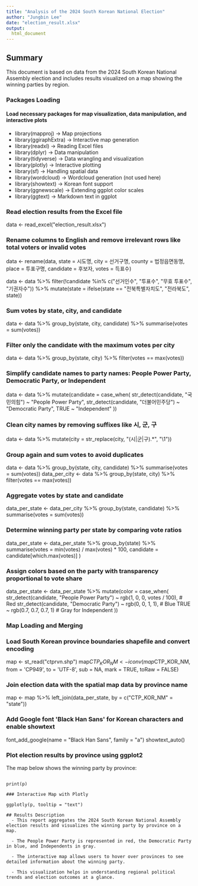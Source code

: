 ```yaml
---
title: "Analysis of the 2024 South Korean National Election"
author: "Jungbin Lee"
date: "election_result.xlsx"
output:
  html_document
---
```


## Summary

This document is based on data from the 2024 South Korean National Assembly election and includes results visualized on a map showing the winning parties by region.

### Packages Loading

#### Load necessary packages for map visualization, data manipulation, and interactive plots
   - library(mapproj) -> Map projections
   - library(ggiraphExtra)  -> Interactive map generation
   - library(readxl) -> Reading Excel files
   - library(dplyr)         -> Data manipulation
   - library(tidyverse)     -> Data wrangling and visualization
   - library(plotly)        -> Interactive plotting
   - library(sf)            -> Handling spatial data
   - library(wordcloud)     -> Wordcloud generation (not used here)
   - library(showtext)      -> Korean font support
   - library(ggnewscale)    -> Extending ggplot color scales
   - library(ggtext)        -> Markdown text in ggplot

### Read election results from the Excel file
data <- read_excel("election_result.xlsx") 

### Rename columns to English and remove irrelevant rows like total voters or invalid votes
data <- rename(data, state = 시도명, city = 선거구명, county = 법정읍면동명, place = 투표구명, candidate = 후보자, votes = 득표수)

data <- data %>% 
  filter(!candidate %in% c("선거인수", "투표수", "무효 투표수", "기권자수")) %>% 
  mutate(state = ifelse(state == "전북특별자치도", "전라북도", state))

### Sum votes by state, city, and candidate
data <- data %>% group_by(state, city, candidate) %>% summarise(votes = sum(votes))

### Filter only the candidate with the maximum votes per city
data <- data %>% group_by(state, city) %>% filter(votes == max(votes))

### Simplify candidate names to party names: People Power Party, Democratic Party, or Independent
data <- data %>%
  mutate(candidate = case_when(
    str_detect(candidate, "국민의힘") ~ "People Power Party",
    str_detect(candidate, "더불어민주당") ~ "Democratic Party",
    TRUE ~ "Independent"
  ))

### Clean city names by removing suffixes like 시, 군, 구
data <- data %>%
  mutate(city = str_replace(city, "(시|군|구).*", "\\1"))

### Group again and sum votes to avoid duplicates
data <- data %>% group_by(state, city, candidate) %>% summarise(votes = sum(votes))
data_per_city <- data %>% group_by(state, city) %>% filter(votes == max(votes))

### Aggregate votes by state and candidate
data_per_state <- data_per_city %>% group_by(state, candidate) %>% summarise(votes = sum(votes))

### Determine winning party per state by comparing vote ratios
data_per_state <- data_per_state %>% 
  group_by(state) %>% 
  summarise(votes = min(votes) / max(votes) * 100, candidate = candidate[which.max(votes)] )

### Assign colors based on the party with transparency proportional to vote share
data_per_state <- data_per_state %>% 
  mutate(color = case_when(
    str_detect(candidate, "People Power Party") ~ rgb(1, 0, 0, votes / 100),  # Red
    str_detect(candidate, "Democratic Party") ~ rgb(0, 0, 1, 1),              # Blue
    TRUE ~ rgb(0.7, 0.7, 0.7, 1)                                             # Gray for Independent
  ))

### Map Loading and Merging

### Load South Korean province boundaries shapefile and convert encoding
map <- st_read("ctprvn.shp")
map$CTP_KOR_NM <- iconv(map$CTP_KOR_NM, from = 'CP949', to = 'UTF-8', sub = NA, mark = TRUE, toRaw = FALSE)

### Join election data with the spatial map data by province name
map <- map %>%
  left_join(data_per_state, by = c("CTP_KOR_NM" = "state"))

### Add Google font 'Black Han Sans' for Korean characters and enable showtext
font_add_google(name = "Black Han Sans", family = "a")
showtext_auto()

### Plot election results by province using ggplot2
The map below shows the winning party by province:

```{r plot-map, echo=FALSE, message=FALSE, warning=FALSE, fig.width=8, fig.height=6}

print(p)

### Interactive Map with Plotly

ggplotly(p, tooltip = "text")

## Results Description
  - This report aggregates the 2024 South Korean National Assembly election results and visualizes the winning party by province on a map.

  - The People Power Party is represented in red, the Democratic Party in blue, and Independents in gray.

  - The interactive map allows users to hover over provinces to see detailed information about the winning party.

  - This visualization helps in understanding regional political trends and election outcomes at a glance.

